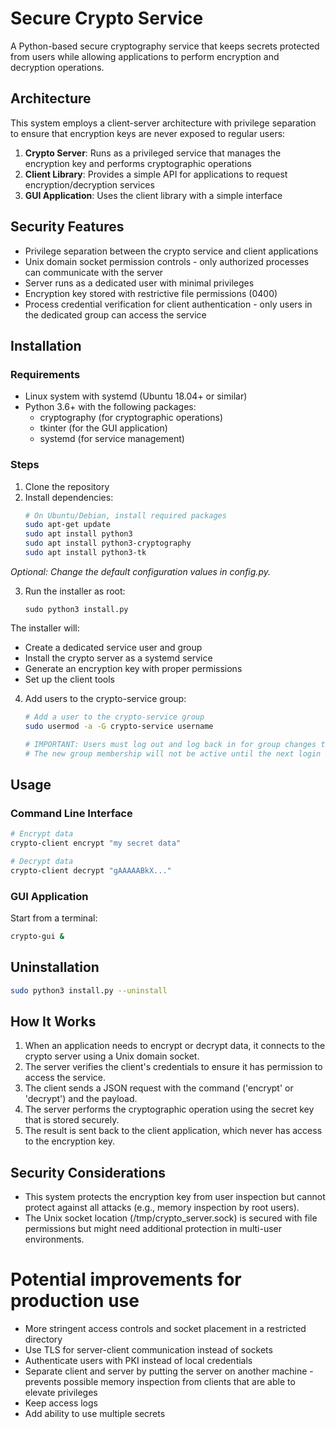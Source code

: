 # Secure Crypto Service

A Python-based secure cryptography service that keeps secrets protected from users while allowing applications to perform encryption and decryption operations.

## Architecture

This system employs a client-server architecture with privilege separation to ensure that encryption keys are never exposed to regular users:

1. **Crypto Server**: Runs as a privileged service that manages the encryption key and performs cryptographic operations
2. **Client Library**: Provides a simple API for applications to request encryption/decryption services
3. **GUI Application**: Uses the client library with a simple interface

## Security Features

- Privilege separation between the crypto service and client applications
- Unix domain socket permission controls - only authorized processes can communicate with the server
- Server runs as a dedicated user with minimal privileges
- Encryption key stored with restrictive file permissions (0400)
- Process credential verification for client authentication - only users in the dedicated group can access the service

## Installation

### Requirements

- Linux system with systemd (Ubuntu 18.04+ or similar)
- Python 3.6+ with the following packages:
  - cryptography (for cryptographic operations)
  - tkinter (for the GUI application)
  - systemd (for service management)

### Steps

1. Clone the repository
2. Install dependencies:
   ```bash
   # On Ubuntu/Debian, install required packages
   sudo apt-get update
   sudo apt install python3
   sudo apt install python3-cryptography
   sudo apt install python3-tk
   ```

*Optional: Change the default configuration values in config.py.*

3. Run the installer as root:
   ```
   sudo python3 install.py
   ```

The installer will:
- Create a dedicated service user and group
- Install the crypto server as a systemd service
- Generate an encryption key with proper permissions
- Set up the client tools

4. Add users to the crypto-service group:
   ```bash
   # Add a user to the crypto-service group
   sudo usermod -a -G crypto-service username
   
   # IMPORTANT: Users must log out and log back in for group changes to take effect
   # The new group membership will not be active until the next login
   ```

## Usage

### Command Line Interface

```bash
# Encrypt data
crypto-client encrypt "my secret data"

# Decrypt data
crypto-client decrypt "gAAAAABkX..."
```

### GUI Application
Start from a terminal:
```bash
crypto-gui &
```

## Uninstallation

```bash
sudo python3 install.py --uninstall
```

## How It Works

1. When an application needs to encrypt or decrypt data, it connects to the crypto server using a Unix domain socket.
2. The server verifies the client's credentials to ensure it has permission to access the service.
3. The client sends a JSON request with the command ('encrypt' or 'decrypt') and the payload.
4. The server performs the cryptographic operation using the secret key that is stored securely.
5. The result is sent back to the client application, which never has access to the encryption key.

## Security Considerations

- This system protects the encryption key from user inspection but cannot protect against all attacks (e.g., memory inspection by root users).
- The Unix socket location (/tmp/crypto_server.sock) is secured with file permissions but might need additional protection in multi-user environments.

# Potential improvements for production use
- More stringent access controls and socket placement in a restricted directory
- Use TLS for server-client communication instead of sockets
- Authenticate users with PKI instead of local credentials
- Separate client and server by putting the server on another machine - prevents possible memory inspection from clients that are able to elevate privileges
- Keep access logs
- Add ability to use multiple secrets
